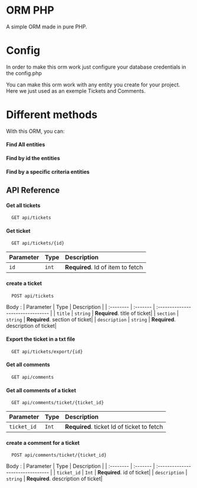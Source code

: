 # ORM PHP

A simple ORM made in pure PHP.

# Config

In order to make this orm work just configure your database credentials in the config.php

You can make this orm work with any entity you create for your project. Here we just used as an exemple Tickets and Comments.

# Different methods

With this ORM, you can:

#### Find All entities

#### Find by id the entities

#### Find by a specific criteria entities

## API Reference

#### Get all tickets

```http
  GET api/tickets
```

#### Get ticket

```http
  GET api/tickets/{id}
```

| Parameter | Type  | Description                       |
| :-------- | :---- | :-------------------------------- |
| `id`      | `int` | **Required**. Id of item to fetch |

#### create a ticket

```http
  POST api/tickets
```

Body : | Parameter | Type | Description | | :-------- | :------- | :-------------------------------- | | `title` | `string` | **Required**. title of ticket| | `section` | `string` | **Required**. section of ticket| | `description` | `string` | **Required**. description of ticket|

#### Export the ticket in a txt file

```http
  GET api/tickets/export/{id}
```

#### Get all comments

```http
  GET api/comments
```

#### Get all comments of a ticket

```http
  GET api/comments/ticket/{ticket_id}
```

| Parameter   | Type  | Description                                |
| :---------- | :---- | :----------------------------------------- |
| `ticket_id` | `Int` | **Required**. ticket Id of ticket to fetch |

#### create a comment for a ticket

```http
  POST api/comments/ticket/{ticket_id}
```

Body : | Parameter | Type | Description | | :-------- | :------- | :-------------------------------- | | `ticket_id` | `Int` | **Required**. id of ticket| | `description` | `string` | **Required**. description of ticket|
